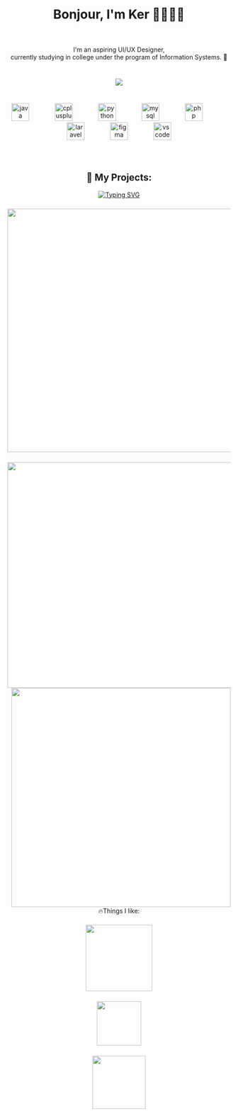 <h1 align="center">Bonjour, I'm Ker 👨🏻‍💻👾</h1>

###

<br clear="both">

<p align="center">I'm an aspiring UI/UX Designer, <br>currently studying in college under the program of Information Systems. 👾</p>

###

<br clear="both">

<div align="center">
  <img src="https://visitor-badge.laobi.icu/badge?page_id=ker-mari.ker-mari&left_text=traveler"  />
</div>

###

<br clear="both">

<div align="center">
  <img src="https://cdn.jsdelivr.net/gh/devicons/devicon/icons/java/java-original.svg" height="40" alt="java logo"  />
  <img width="50" />
  <img src="https://cdn.jsdelivr.net/gh/devicons/devicon/icons/cplusplus/cplusplus-original.svg" height="40" alt="cplusplus logo"  />
  <img width="50" />
  <img src="https://cdn.jsdelivr.net/gh/devicons/devicon/icons/python/python-original.svg" height="40" alt="python logo"  />
  <img width="50" />
  <img src="https://cdn.jsdelivr.net/gh/devicons/devicon/icons/mysql/mysql-original.svg" height="40" alt="mysql logo"  />
  <img width="50" />
  <img src="https://cdn.jsdelivr.net/gh/devicons/devicon/icons/php/php-original.svg" height="40" alt="php logo"  />
  <img width="50" />
  <img src="https://cdn.jsdelivr.net/gh/devicons/devicon/icons/laravel/laravel-original.svg" height="40" alt="laravel logo"  />
  <img width="50" />
  <img src="https://cdn.jsdelivr.net/gh/devicons/devicon/icons/figma/figma-original.svg" height="40" alt="figma logo"  />
  <img width="50" />
  <img src="https://cdn.jsdelivr.net/gh/devicons/devicon/icons/vscode/vscode-original.svg" height="40" alt="vscode logo"  />
</div>

###
<!--
<br clear="both">

<div align="center">
  <img src="https://github-readme-stats.vercel.app/api?username=ker-mari&hide_title=false&hide_rank=false&show_icons=true&include_all_commits=true&count_private=true&disable_animations=false&theme=dracula&locale=en&hide_border=false&order=1" height="150" alt="stats graph"  />
  <img src="https://github-readme-stats.vercel.app/api/top-langs?username=ker-mari&locale=en&hide_title=false&layout=compact&card_width=320&langs_count=5&theme=dracula&hide_border=false&order=2" height="150" alt="languages graph"  />
</div>
-->
###

<br clear="both">

<h2 align="center">🎨 My Projects:</h2>

<div align="center">
 <a href="https://git.io/typing-svg"><img src="https://readme-typing-svg.demolab.com?font=Fira+Code&size=15&pause=1000&center=true&vCenter=true&width=435&lines=UI+that+kers%2C+UX+that+connects.;Every+pixel+matters." alt="Typing SVG" /></a>
</div>

###

<div align="center">
  <img width="1000" height="550" src="https://media4.giphy.com/media/v1.Y2lkPTc5MGI3NjExZ2ZsMzh3dTZuYm52djVybWExNGRleWo4dGRoamlybjl5emJhMXl2ciZlcD12MV9pbnRlcm5hbF9naWZfYnlfaWQmY3Q9Zw/vNcxoz7L4xH8wOTI4o/giphy.gif"  />
</div>

</div>

###

<img align="left" height="510" src="https://media4.giphy.com/media/v1.Y2lkPTc5MGI3NjExY2l2MWExZnZ2OHgwd3h4ZjFzc3FzYTkzazdvcmt4dmMza2cxdm5lYyZlcD12MV9pbnRlcm5hbF9naWZfYnlfaWQmY3Q9Zw/eEAAyaeFXXtqxP1cKC/giphy.gif"  />

###

<img align="right" height="495" src="https://media0.giphy.com/media/v1.Y2lkPTc5MGI3NjExMnBsNGl1YW1zbHVqMnA1OXBic3JhZzdzbmtvZmZ4d25pd3YzbmY1eiZlcD12MV9pbnRlcm5hbF9naWZfYnlfaWQmY3Q9Zw/4ELtMd57FUm6jUwA2K/giphy.gif"  />

###

<p align="center">🔥Things I like:</p>

###

<div align="center">
  <img height="150" src="https://media3.giphy.com/media/v1.Y2lkPTc5MGI3NjExbmt6OGoyOThhanoyMHM5a2dvZHI1aHUzMmJlcDl3MTBiZXEydXZmaCZlcD12MV9pbnRlcm5hbF9naWZfYnlfaWQmY3Q9Zw/VI63TiYKQ3dm5E2Z0i/giphy.gif"  />
</div>

###

<div align="center">
  <img height="100" src="https://media.giphy.com/media/v1.Y2lkPWVjZjA1ZTQ3eHA4emwxdHNkdWdxNHpjMTlrZDIweXN2bnV2azhtaDhyOWZtejBnYyZlcD12MV9naWZzX3NlYXJjaCZjdD1n/cAtrZjXD20d1RZ6zpX/giphy.gif"  />
</div>

###

<div align="center">
  <img height="120" src="https://media.giphy.com/media/v1.Y2lkPTc5MGI3NjExZGY2YmJ3Yjg3eXRvc2MzZGpsemw3MXhkc3BxajM4cW1rMWNlMGFiaiZlcD12MV9naWZzX3NlYXJjaCZjdD1n/dISk854tQqGKHFm88e/giphy.gif"  />
</div>

###
